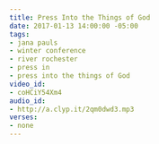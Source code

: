 ```yaml
---
title: Press Into the Things of God
date: 2017-01-13 14:00:00 -05:00
tags:
- jana pauls
- winter conference
- river rochester
- press in
- press into the things of God
video_id:
- coHCiY54Xm4
audio_id:
- http://a.clyp.it/2qm0dwd3.mp3
verses:
- none
---
```


